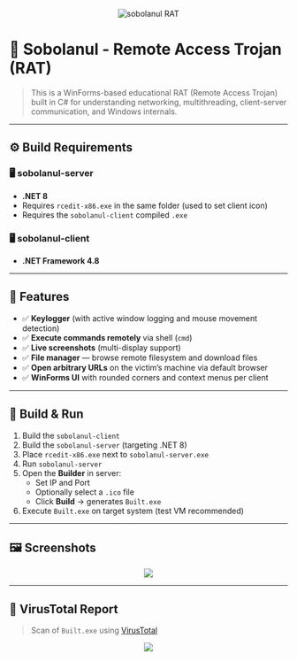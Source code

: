 <p align="center">
  <img src="https://images.down.monster/XUDA2/SekEtaJo72.jpg/raw" alt="sobolanul RAT"/ width = ""/>
</p>

# 🐀 Sobolanul - Remote Access Trojan (RAT)

> This is a WinForms-based educational RAT (Remote Access Trojan) built in C# for understanding networking, multithreading, client-server communication, and Windows internals.

---

## ⚙️ Build Requirements

### 🖥 sobolanul-server

- **.NET 8**
- Requires `rcedit-x86.exe` in the same folder (used to set client icon)
- Requires the `sobolanul-client` compiled `.exe`

### 🖥 sobolanul-client

- **.NET Framework 4.8**

---

## 🚀 Features

- ✅ **Keylogger** (with active window logging and mouse movement detection)
- ✅ **Execute commands remotely** via shell (`cmd`)
- ✅ **Live screenshots** (multi-display support)
- ✅ **File manager** — browse remote filesystem and download files
- ✅ **Open arbitrary URLs** on the victim’s machine via default browser
- ✅ **WinForms UI** with rounded corners and context menus per client

---

## 🧪 Build & Run

1. Build the `sobolanul-client`
2. Build the `sobolanul-server` (targeting .NET 8)
3. Place `rcedit-x86.exe` next to `sobolanul-server.exe`
4. Run `sobolanul-server`
5. Open the **Builder** in server:
   - Set IP and Port
   - Optionally select a `.ico` file
   - Click **Build** → generates `Built.exe`
6. Execute `Built.exe` on target system (test VM recommended)

---

## 🖼 Screenshots

<p align="center">
   <img src="https://images.down.monster/XUDA2/deWopuWi47.png/raw">
</p>

---

## 🧾 VirusTotal Report

> Scan of `Built.exe` using [VirusTotal](https://www.virustotal.com/)

<p align="center">
   <img src="https://images.down.monster/XUDA2/fEhAyEFE32.jpeg/raw">
</p>
